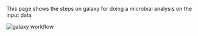 This page shows the steps on galaxy for doing a microbial analysis on the input data

![galaxy workflow](https://user-images.githubusercontent.com/81419117/122450875-cd8d2700-cfa7-11eb-951f-4b96126d1e82.png)
